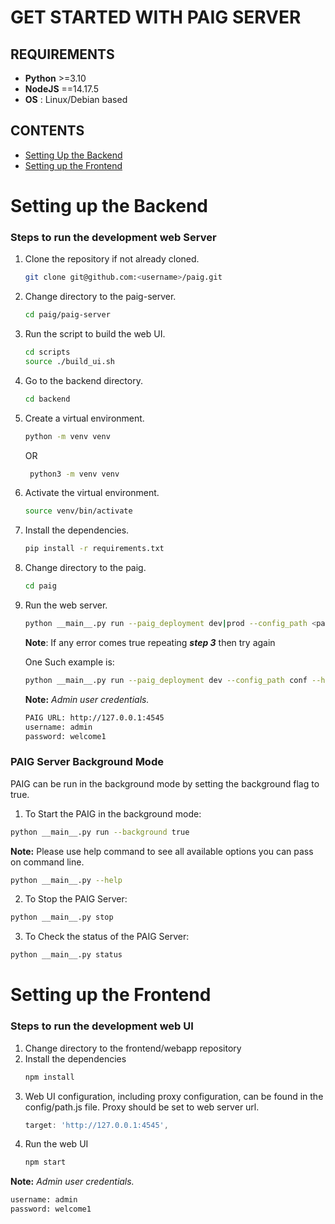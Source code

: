 # GET STARTED WITH PAIG SERVER

## REQUIREMENTS

- **Python** >=3.10
- **NodeJS** ==14.17.5 
- **OS** : Linux/Debian based

## CONTENTS
- [Setting Up the Backend](#setting-up-the-backend)
- [Setting up the Frontend](#setting-up-the-frontend)

# Setting up the Backend
### Steps to run the development web Server
1. Clone the repository if not already cloned.
   ```bash
   git clone git@github.com:<username>/paig.git
   ```
2. Change directory to the paig-server.
   ```bash
   cd paig/paig-server
   ```
3. Run the script to build the web UI.
   ```bash
   cd scripts
   source ./build_ui.sh
   ```
4. Go to the backend directory.
   ```bash
   cd backend
   ```
5. Create a virtual environment.
    ```bash
    python -m venv venv
    ```
   OR
   ```bash
    python3 -m venv venv
    ```
6. Activate the virtual environment.
    ```bash
    source venv/bin/activate
    ```
7. Install the dependencies.
    ```bash
    pip install -r requirements.txt
    ```
8. Change directory to the paig.
    ```bash
    cd paig
    ```
9. Run the web server.
   ```bash
   python __main__.py run --paig_deployment dev|prod --config_path <path to config folder> --host <host_ip> --port <port> --background <true|false>
   ```
   **Note**: If any error comes true repeating **_step 3_** then try again

   One Such example is:
   ```bash
   python __main__.py run --paig_deployment dev --config_path conf --host "127.0.0.1" --port 4545
   ```
   **Note:** *Admin user credentials.*
   ```bash
   PAIG URL: http://127.0.0.1:4545
   username: admin
   password: welcome1
   ```

### PAIG Server Background Mode
PAIG can be run in the background mode by setting the background flag to true.

1. To Start the PAIG in the background mode:
```bash
python __main__.py run --background true
```
**Note:** Please use help command to see all available options you can pass on command line.
```bash
python __main__.py --help
```
2. To Stop the PAIG Server:
```bash
python __main__.py stop
```
3. To Check the status of the PAIG Server:
```bash
python __main__.py status
```

# Setting up the Frontend
### Steps to run the development web UI
1. Change directory to the frontend/webapp repository
2. Install the dependencies
    ```bash
    npm install
    ```
3. Web UI configuration, including proxy configuration, can be found in the config/path.js file. Proxy should be set to web server url.
    ```js
    target: 'http://127.0.0.1:4545',
    ```
4. Run the web UI
    ```bash
    npm start
    ```
**Note:** *Admin user credentials.*
   ```bash
   username: admin
   password: welcome1
   ```